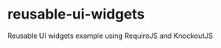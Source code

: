 reusable-ui-widgets
===================

Reusable UI widgets example using RequireJS and KnockoutJS
